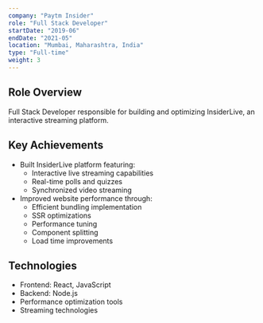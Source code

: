 ```yaml
---
company: "Paytm Insider"
role: "Full Stack Developer"
startDate: "2019-06"
endDate: "2021-05"
location: "Mumbai, Maharashtra, India"
type: "Full-time"
weight: 3
---
```


## Role Overview
Full Stack Developer responsible for building and optimizing InsiderLive, an interactive streaming platform.

## Key Achievements
- Built InsiderLive platform featuring:
  - Interactive live streaming capabilities
  - Real-time polls and quizzes
  - Synchronized video streaming
- Improved website performance through:
  - Efficient bundling implementation
  - SSR optimizations
  - Performance tuning
  - Component splitting
  - Load time improvements

## Technologies
- Frontend: React, JavaScript
- Backend: Node.js
- Performance optimization tools
- Streaming technologies 